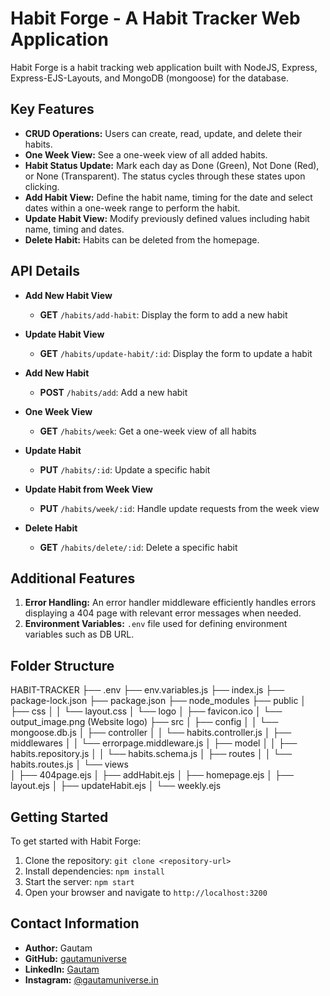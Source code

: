 # Habit Forge - A Habit Tracker Web Application

Habit Forge is a habit tracking web application built with NodeJS, Express, Express-EJS-Layouts, and MongoDB (mongoose) for the database.

## Key Features

- **CRUD Operations:** Users can create, read, update, and delete their habits.
- **One Week View:** See a one-week view of all added habits.
- **Habit Status Update:** Mark each day as Done (Green), Not Done (Red), or None (Transparent). The status cycles through these states upon clicking.
- **Add Habit View:** Define the habit name, timing for the date and select dates within a one-week range to perform the habit.
- **Update Habit View:** Modify previously defined values including habit name, timing and dates.
- **Delete Habit:** Habits can be deleted from the homepage.

## API Details

- **Add New Habit View**
  - **GET** `/habits/add-habit`: Display the form to add a new habit

- **Update Habit View**
  - **GET** `/habits/update-habit/:id`: Display the form to update a habit

- **Add New Habit**
  - **POST** `/habits/add`: Add a new habit

- **One Week View**
  - **GET** `/habits/week`: Get a one-week view of all habits

- **Update Habit**
  - **PUT** `/habits/:id`: Update a specific habit

- **Update Habit from Week View**
  - **PUT** `/habits/week/:id`: Handle update requests from the week view

- **Delete Habit**
  - **GET** `/habits/delete/:id`: Delete a specific habit

## Additional Features

1. **Error Handling:** An error handler middleware efficiently handles errors displaying a 404 page with relevant error messages when needed.
2. **Environment Variables:** `.env` file used for defining environment variables such as DB URL.

## Folder Structure

HABIT-TRACKER
├── .env
├── env.variables.js
├── index.js
├── package-lock.json
├── package.json
├── node_modules
├── public
│   ├── css
│   │   └── layout.css
│   └── logo
│       ├── favicon.ico
│       └── output_image.png (Website logo)
├── src
│   ├── config
│   │   └── mongoose.db.js
│   ├── controller
│   │   └── habits.controller.js
│   ├── middlewares
│   │   └── errorpage.middleware.js
│   ├── model
│   │   ├── habits.repository.js
│   │   └── habits.schema.js
│   ├── routes
│   │   └── habits.routes.js
│   └── views   
│       ├── 404page.ejs
│       ├── addHabit.ejs
│       ├── homepage.ejs
│       ├── layout.ejs
│       ├── updateHabit.ejs
│       └── weekly.ejs

## Getting Started

To get started with Habit Forge:

1. Clone the repository: `git clone <repository-url>`
2. Install dependencies: `npm install`
3. Start the server: `npm start`
4. Open your browser and navigate to `http://localhost:3200`

## Contact Information

- **Author:** Gautam
- **GitHub:** [gautamuniverse](https://github.com/gautamuniverse)
- **LinkedIn:** [Gautam](https://www.linkedin.com/in/gautam-116307bb/)
- **Instagram:** [@gautamuniverse.in](https://www.instagram.com/gautamuniverse.in/)
